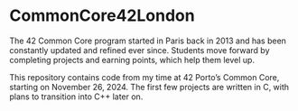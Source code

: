 # CommonCore42London

The 42 Common Core program started in Paris back in 2013 and has been constantly updated and refined ever since. Students move forward by completing projects and earning points, which help them level up.

This repository contains code from my time at 42 Porto’s Common Core, starting on November 26, 2024. The first few projects are written in C, with plans to transition into C++ later on.
